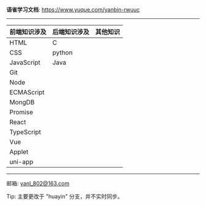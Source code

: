 **语雀学习文档**: https://www.yuque.com/yanbin-rwuuc


---

| 前端知识涉及     | 后端知识涉及 | 其他知识 |
|------------|--------|------|
| HTML       | C      |      |
| CSS        | python |      |
| JavaScript | Java   |      |
| Git        |        |      |
| Node       |        |      |
| ECMAScript |        |      |
| MongDB     |        |      |
| Promise    |        |      |
| React      |        |      |
| TypeScript |        |      |
| Vue        |        |      |
| Applet     |        |      |
| uni-app    |        |      |

---
邮箱: yanl_802@163.com

Tip: 主要更改于 "huayin" 分支，并不实时同步。



